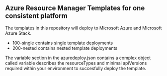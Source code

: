 ## Azure Resource Manager Templates for one consistent platform

The templates in this repository will deploy to Microsoft Azure and Microsoft Azure Stack.
+ 100-single contains single template deployments
+ 200-nested contains nested template deployments

The variable section in the azuredeploy.json contains a complex object called variable describes the resourceTypes and minimal apiVersions required within your environment to succesfully deploy the template.
